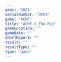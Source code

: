 ```yaml
---
year: "2001"
serialNumber: "0259" 
game: "ACME"
title: "ACME v The Min"
gameLocation: ""
gameDate: ""
shortReport: ""
result: ""
resultType: ""
type: "game"
---
```

